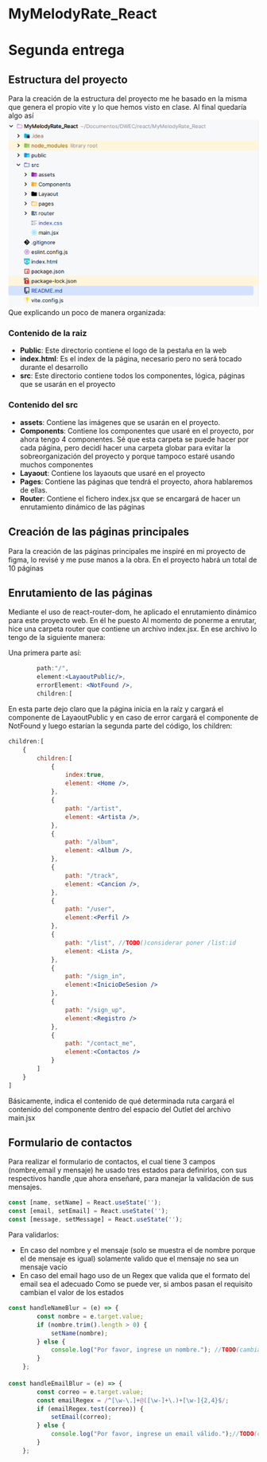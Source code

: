 # MyMelodyRate_React


# Segunda entrega

## Estructura del proyecto

Para la creación de la estructura del proyecto me he basado en la misma que genera el propio vite y lo que hemos visto en
clase. Al final quedaría algo así ![img.png](img.png) Que explicando un poco de manera organizada:

### Contenido de la raiz
* **Public**: Este directorio contiene el logo de la pestaña en la web
* **index.html**: Es el index de la página, necesario pero no será tocado durante el desarrollo
* **src**: Este directorio contiene todos los componentes, lógica, páginas que se usarán en el proyecto

### Contenido del src
* **assets**: Contiene las imágenes que se usarán en el proyecto.
* **Components**: Contiene los componentes que usaré en el proyecto, por ahora tengo 4 componentes. Sé que esta carpeta 
se puede hacer por cada página, pero decidí hacer una carpeta globar para evitar la sobreorganización del proyecto y porque
tampoco estaré usando muchos componentes
* **Layaout**: Contiene los layaouts que usaré en el proyecto
* **Pages**: Contiene las páginas que tendrá el proyecto, ahora hablaremos de ellas.
* **Router**: Contiene el fichero index.jsx que se encargará de hacer un enrutamiento dinámico de las páginas

## Creación de las páginas principales
Para la creación de las páginas principales me inspiré en mi proyecto de figma, lo revisé y me puse manos a la obra.
En el proyecto habrá un total de 10 páginas

## Enrutamiento de las páginas
Mediante el uso de react-router-dom, he aplicado el enrutamiento dinámico para este proyecto web. En él he puesto
Al momento de ponerme a enrutar, hice una carpeta router que contiene un archivo index.jsx. En ese archivo lo tengo de
la siguiente manera:

Una primera parte así:
```jsx
        path:"/",
        element:<LayaoutPublic/>,
        errorElement: <NotFound />,
        children:[
```
En esta parte dejo claro que la página inicia en la raíz y cargará el componente de LayaoutPublic y en caso de error 
cargará el componente de NotFound y luego estarían la segunda parte del código, los children:
```jsx
children:[
    {
        children:[
            {
                index:true,
                element: <Home />,
            },
            {
                path: "/artist",
                element: <Artista />,
            },
            {
                path: "/album",
                element: <Album />,
            },
            {
                path: "/track",
                element: <Cancion />,
            },
            {
                path: "/user",
                element:<Perfil />
            },
            {
                path: "/list", //TODO()considerar poner /list:id
                element: <Lista />,
            },
            {
                path: "/sign_in",
                element:<InicioDeSesion />
            },
            {
                path: "/sign_up",
                element:<Registro />
            },
            {
                path: "/contact_me",
                element:<Contactos />
            }
        ]
    }
]
```
Básicamente, indica el contenido de qué determinada ruta cargará el contenido del componente dentro del espacio del Outlet
del archivo main.jsx
## Formulario de contactos

Para realizar el formulario de contactos, el cual tiene 3 campos (nombre,email y mensaje) he usado tres estados para definirlos,
con sus respectivos handle ,que ahora enseñaré, para manejar la validación de sus mensajes. 
```jsx
const [name, setName] = React.useState('');
const [email, setEmail] = React.useState('');
const [message, setMessage] = React.useState('');
```

Para validarlos:
* En caso del nombre y el mensaje (solo se muestra el de nombre porque el de mensaje es igual) solamente valido que el mensaje
no sea un mensaje vacío
* En caso del email hago uso de un Regex que valida que el formato del email sea el adecuado
Como se puede ver, si ambos pasan el requisito cambian el valor de los estados

```jsx
const handleNameBlur = (e) => {
        const nombre = e.target.value;
        if (nombre.trim().length > 0) {
            setName(nombre);
        } else {
            console.log("Por favor, ingrese un nombre."); //TODO(cambiar por una función que lo pinte)
        }
    };

const handleEmailBlur = (e) => {
        const correo = e.target.value;
        const emailRegex = /^[\w-\.]+@([\w-]+\.)+[\w-]{2,4}$/;
        if (emailRegex.test(correo)) {
            setEmail(correo);
        } else {
            console.log("Por favor, ingrese un email válido.");//TODO(cambiar por una función que lo pinte)
        }
    };
```
